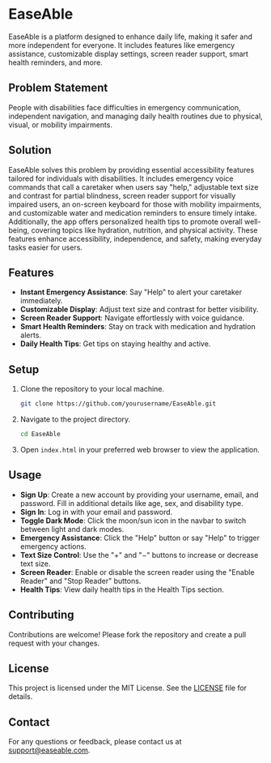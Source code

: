 # EaseAble

EaseAble is a platform designed to enhance daily life, making it safer and more independent for everyone. It includes features like emergency assistance, customizable display settings, screen reader support, smart health reminders, and more.

## Problem Statement

People with disabilities face difficulties in emergency communication, independent navigation, and managing daily health routines due to physical, visual, or mobility impairments.

## Solution

EaseAble solves this problem by providing essential accessibility features tailored for individuals with disabilities. It includes emergency voice commands that call a caretaker when users say "help," adjustable text size and contrast for partial blindness, screen reader support for visually impaired users, an on-screen keyboard for those with mobility impairments, and customizable water and medication reminders to ensure timely intake. Additionally, the app offers personalized health tips to promote overall well-being, covering topics like hydration, nutrition, and physical activity. These features enhance accessibility, independence, and safety, making everyday tasks easier for users.

## Features

- **Instant Emergency Assistance**: Say "Help" to alert your caretaker immediately.
- **Customizable Display**: Adjust text size and contrast for better visibility.
- **Screen Reader Support**: Navigate effortlessly with voice guidance.
- **Smart Health Reminders**: Stay on track with medication and hydration alerts.
- **Daily Health Tips**: Get tips on staying healthy and active.

## Setup

1. Clone the repository to your local machine.
    ```bash
    git clone https://github.com/yourusername/EaseAble.git
    ```
2. Navigate to the project directory.
    ```bash
    cd EaseAble
    ```
3. Open `index.html` in your preferred web browser to view the application.

## Usage

- **Sign Up**: Create a new account by providing your username, email, and password. Fill in additional details like age, sex, and disability type.
- **Sign In**: Log in with your email and password.
- **Toggle Dark Mode**: Click the moon/sun icon in the navbar to switch between light and dark modes.
- **Emergency Assistance**: Click the "Help" button or say "Help" to trigger emergency actions.
- **Text Size Control**: Use the "+" and "−" buttons to increase or decrease text size.
- **Screen Reader**: Enable or disable the screen reader using the "Enable Reader" and "Stop Reader" buttons.
- **Health Tips**: View daily health tips in the Health Tips section.

## Contributing

Contributions are welcome! Please fork the repository and create a pull request with your changes.

## License

This project is licensed under the MIT License. See the [LICENSE](LICENSE) file for details.

## Contact

For any questions or feedback, please contact us at support@easeable.com.
